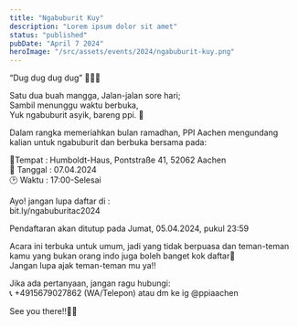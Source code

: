 ```yaml
---
title: "Ngabuburit Kuy"
description: "Lorem ipsum dolor sit amet"
status: "published"
pubDate: "April 7 2024"
heroImage: "/src/assets/events/2024/ngabuburit-kuy.png"
---
```


“Dug dug dug dug” 🥁🥁🥁

Satu dua buah mangga, Jalan-jalan sore hari;  
Sambil menunggu waktu berbuka,  
Yuk ngabuburit asyik, bareng ppi. 👋

Dalam rangka memeriahkan bulan ramadhan, PPI Aachen mengundang kalian untuk ngabuburit dan berbuka bersama pada:

📍Tempat : Humboldt-Haus, Pontstraße 41, 52062 Aachen  
📆 Tanggal : 07.04.2024  
🕑 Waktu : 17:00-Selesai

Ayo! jangan lupa daftar di :  
bit.ly/ngabuburitac2024

Pendaftaran akan ditutup pada Jumat, 05.04.2024, pukul 23:59

Acara ini terbuka untuk umum, jadi yang tidak berpuasa dan teman-teman kamu yang bukan orang indo juga boleh banget kok daftar🙌  
Jangan lupa ajak teman-teman mu ya!!

Jika ada pertanyaan, jangan ragu hubungi:  
📞 +4915679027862 (WA/Telepon) atau dm ke ig @ppiaachen

See you there!!🙋‍♀
